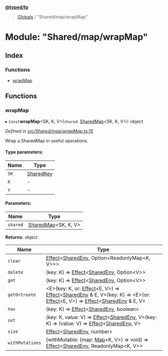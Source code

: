 **[@typed/fp](../README.md)**

> [Globals](../globals.md) / "Shared/map/wrapMap"

# Module: "Shared/map/wrapMap"

## Index

### Functions

* [wrapMap](_shared_map_wrapmap_.md#wrapmap)

## Functions

### wrapMap

▸ `Const`**wrapMap**\<SK, K, V>(`shared`: [SharedMap](../interfaces/_shared_map_sharedmap_.sharedmap.md)\<SK, K, V>): object

*Defined in [src/Shared/map/wrapMap.ts:15](https://github.com/TylorS/typed-fp/blob/f129829/src/Shared/map/wrapMap.ts#L15)*

Wrap a SharedMap in useful operations.

#### Type parameters:

Name | Type |
------ | ------ |
`SK` | [SharedKey](_shared_core_model_sharedkey_.sharedkey.md) |
`K` | - |
`V` | - |

#### Parameters:

Name | Type |
------ | ------ |
`shared` | [SharedMap](../interfaces/_shared_map_sharedmap_.sharedmap.md)\<SK, K, V> |

**Returns:** object

Name | Type |
------ | ------ |
`clear` | [Effect](_effect_effect_.effect.md)\<[SharedEnv](../interfaces/_shared_core_services_sharedenv_.sharedenv.md), Option\<ReadonlyMap\<K, V>>> |
`delete` | (key: K) => [Effect](_effect_effect_.effect.md)\<[SharedEnv](../interfaces/_shared_core_services_sharedenv_.sharedenv.md), Option\<V>> |
`get` | (key: K) => [Effect](_effect_effect_.effect.md)\<[SharedEnv](../interfaces/_shared_core_services_sharedenv_.sharedenv.md), Option\<V>> |
`getOrCreate` | \<E>(key: K, or: [Effect](_effect_effect_.effect.md)\<E, V>) => [Effect](_effect_effect_.effect.md)\<[SharedEnv](../interfaces/_shared_core_services_sharedenv_.sharedenv.md) & E, V>(key: K) => \<E>(or: [Effect](_effect_effect_.effect.md)\<E, V>) => [Effect](_effect_effect_.effect.md)\<[SharedEnv](../interfaces/_shared_core_services_sharedenv_.sharedenv.md) & E, V> |
`has` | (key: K) => [Effect](_effect_effect_.effect.md)\<[SharedEnv](../interfaces/_shared_core_services_sharedenv_.sharedenv.md), boolean> |
`set` | (key: K, value: V) => [Effect](_effect_effect_.effect.md)\<[SharedEnv](../interfaces/_shared_core_services_sharedenv_.sharedenv.md), V>(key: K) => (value: V) => [Effect](_effect_effect_.effect.md)\<[SharedEnv](../interfaces/_shared_core_services_sharedenv_.sharedenv.md), V> |
`size` | [Effect](_effect_effect_.effect.md)\<[SharedEnv](../interfaces/_shared_core_services_sharedenv_.sharedenv.md), number> |
`withMutations` | (withMutable: (map: [Map](../interfaces/_shared_core_model_sharedkeystore_.sharedkeystore.md#map)\<K, V>) => void) => [Effect](_effect_effect_.effect.md)\<[SharedEnv](../interfaces/_shared_core_services_sharedenv_.sharedenv.md), ReadonlyMap\<K, V>> |
